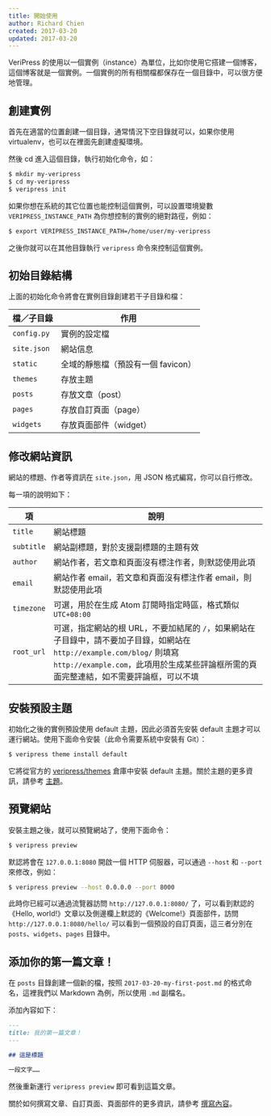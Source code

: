 ```yaml
---
title: 開始使用
author: Richard Chien
created: 2017-03-20
updated: 2017-03-20
---
```


VeriPress 的使用以一個實例（instance）為單位，比如你使用它搭建一個博客，這個博客就是一個實例。一個實例的所有相關檔都保存在一個目錄中，可以很方便地管理。

## 創建實例

首先在適當的位置創建一個目錄，通常情況下空目錄就可以，如果你使用 virtualenv，也可以在裡面先創建虛擬環境。

然後 cd 進入這個目錄，執行初始化命令，如：

```sh
$ mkdir my-veripress
$ cd my-veripress
$ veripress init
```

如果你想在系統的其它位置也能控制這個實例，可以設置環境變數 `VERIPRESS_INSTANCE_PATH` 為你想控制的實例的絕對路徑，例如：

```sh
$ export VERIPRESS_INSTANCE_PATH=/home/user/my-veripress
```

之後你就可以在其他目錄執行 `veripress` 命令來控制這個實例。

## 初始目錄結構

上面的初始化命令將會在實例目錄創建若干子目錄和檔：

| 檔／子目錄      | 作用                     |
| ----------- | ---------------------- |
| `config.py` | 實例的設定檔                |
| `site.json` | 網站信息                   |
| `static`    | 全域的靜態檔（預設有一個 favicon） |
| `themes`    | 存放主題                   |
| `posts`     | 存放文章（post）             |
| `pages`     | 存放自訂頁面（page）          |
| `widgets`   | 存放頁面部件（widget）         |

## 修改網站資訊

網站的標題、作者等資訊在 `site.json`，用 JSON 格式編寫，你可以自行修改。

每一項的說明如下：

| 項          | 說明                                       |
| ---------- | ---------------------------------------- |
| `title`    | 網站標題                                     |
| `subtitle` | 網站副標題，對於支援副標題的主題有效                       |
| `author`   | 網站作者，若文章和頁面沒有標注作者，則默認使用此項                |
| `email`    | 網站作者 email，若文章和頁面沒有標注作者 email，則默認使用此項    |
| `timezone` | 可選，用於在生成 Atom 訂閱時指定時區，格式類似 `UTC+08:00`   |
| `root_url` | 可選，指定網站的根 URL，不要加結尾的 `/`，如果網站在子目錄中，請不要加子目錄，如網站在 `http://example.com/blog/` 則填寫 `http://example.com`，此項用於生成某些評論框所需的頁面完整連結，如不需要評論框，可以不填 |

## 安裝預設主題

初始化之後的實例預設使用 default 主題，因此必須首先安裝 default 主題才可以運行網站。使用下面命令安裝（此命令需要系統中安裝有 Git）：

```sh
$ veripress theme install default
```

它將從官方的 [veripress/themes](https://github.com/veripress/themes) 倉庫中安裝 default 主題。關於主題的更多資訊，請參考 [主題](theme.html)。

## 預覽網站

安裝主題之後，就可以預覽網站了，使用下面命令：

```sh
$ veripress preview
```

默認將會在 `127.0.0.1:8080` 開啟一個 HTTP 伺服器，可以通過 `--host` 和 `--port` 來修改，例如：

```sh
$ veripress preview --host 0.0.0.0 --port 8000
```

此時你已經可以通過流覽器訪問 `http://127.0.0.1:8080/` 了，可以看到默認的《Hello, world!》文章以及側邊欄上默認的《Welcome!》頁面部件，訪問 `http://127.0.0.1:8080/hello/` 可以看到一個預設的自訂頁面，這三者分別在 `posts`、`widgets`、`pages` 目錄中。

## 添加你的第一篇文章！

在 `posts` 目錄創建一個新的檔，按照 `2017-03-20-my-first-post.md` 的格式命名，這裡我們以 Markdown 為例，所以使用 `.md` 副檔名。

添加內容如下：

```md
---
title: 我的第一篇文章！
---

## 這是標題

一段文字……
```

然後重新運行 `veripress preview` 即可看到這篇文章。

關於如何撰寫文章、自訂頁面、頁面部件的更多資訊，請參考 [撰寫內容](writing.html)。
